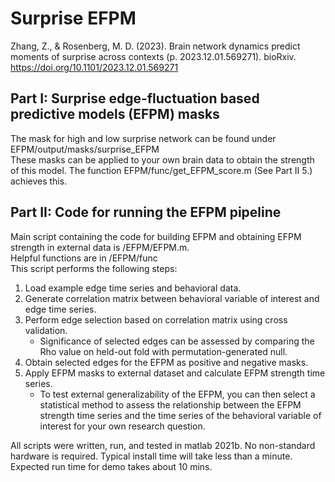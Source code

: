 # Surprise EFPM
Zhang, Z., & Rosenberg, M. D. (2023). Brain network dynamics predict moments of surprise across contexts (p. 2023.12.01.569271). bioRxiv. https://doi.org/10.1101/2023.12.01.569271

## Part I: Surprise edge-fluctuation based predictive models (EFPM) masks
The mask for high and low surprise network can be found under EFPM/output/masks/surprise_EFPM <br> These masks can be applied to your own brain data to obtain the strength of this model. The function EFPM/func/get_EFPM_score.m (See Part II 5.) achieves this.

## Part II: Code for running the EFPM pipeline
Main script containing the code for building EFPM and obtaining EFPM strength in external data is /EFPM/EFPM.m. <br>
Helpful functions are in /EFPM/func <br>
This script performs the following steps:
1. Load example edge time series and behavioral data.
2. Generate correlation matrix between behavioral variable of interest and edge time series.
3. Perform edge selection based on correlation matrix using cross validation.
   - Significance of selected edges can be assessed by comparing the Rho value on held-out fold with permutation-generated null.
4. Obtain selected edges for the EFPM as positive and negative masks.
5. Apply EFPM masks to external dataset and calculate EFPM strength time series.
   - To test external generalizability of the EFPM, you can then select a statistical method to assess the relationship between the EFPM strength time series and the time series of the behavioral variable of interest for your own research question.
  

All scripts were written, run, and tested in matlab 2021b. No non-standard hardware is required. Typical install time will take less than a minute. Expected run time for demo takes about 10 mins.

